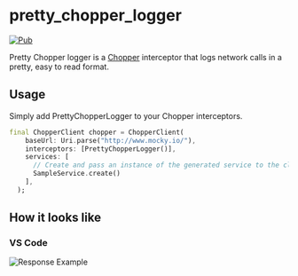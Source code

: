 # pretty_chopper_logger

[![Pub](https://img.shields.io/pub/v/pretty_chopper_logger.svg)](https://pub.dev/packages/pretty_chopper_logger)

Pretty Chopper logger is a [Chopper](https://pub.dev/packages/chopper) interceptor that logs network calls in a pretty, easy to read format.


## Usage

Simply add PrettyChopperLogger to your Chopper interceptors.

```Dart
final ChopperClient chopper = ChopperClient(
    baseUrl: Uri.parse("http://www.mocky.io/"),
    interceptors: [PrettyChopperLogger()],
    services: [
      // Create and pass an instance of the generated service to the client
      SampleService.create()
    ],
  );
```

## How it looks like

### VS Code

![Response Example](https://github.com/Arnoodles/pretty_chopper_logger/blob/master/images/sample.png?raw=true 'Response Example')


